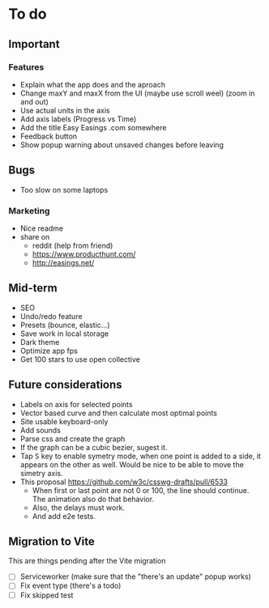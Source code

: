 # To do

## Important

### Features

- Explain what the app does and the aproach
- Change maxY and maxX from the UI (maybe use scroll weel) (zoom in and out)
- Use actual units in the axis
- Add axis labels (Progress vs Time)
- Add the title Easy Easings .com somewhere
- Feedback button
- Show popup warning about unsaved changes before leaving

## Bugs

- Too slow on some laptops

### Marketing

- Nice readme
- share on
  - reddit (help from friend)
  - <https://www.producthunt.com/>
  - <http://easings.net/>

## Mid-term

- SEO
- Undo/redo feature
- Presets (bounce, elastic...)
- Save work in local storage
- Dark theme
- Optimize app fps
- Get 100 stars to use open collective

## Future considerations

- Labels on axis for selected points
- Vector based curve and then calculate most optimal points
- Site usable keyboard-only
- Add sounds
- Parse css and create the graph
- If the graph can be a cubic bezier, sugest it.
- Tap <kbd>S</kbd> key to enable symetry mode, when one point is added to a side, it appears on the other as well. Would be nice to be able to move the simetry axis.
- This proposal <https://github.com/w3c/csswg-drafts/pull/6533>
  - When first or last point are not 0 or 100, the line should continue. The animation also do that behavior.
  - Also, the delays must work.
  - And add e2e tests.

## Migration to Vite

This are things pending after the Vite migration

- [ ] Serviceworker (make sure that the "there's an update" popup works)
- [ ] Fix event type (there's a todo)
- [ ] Fix skipped test
